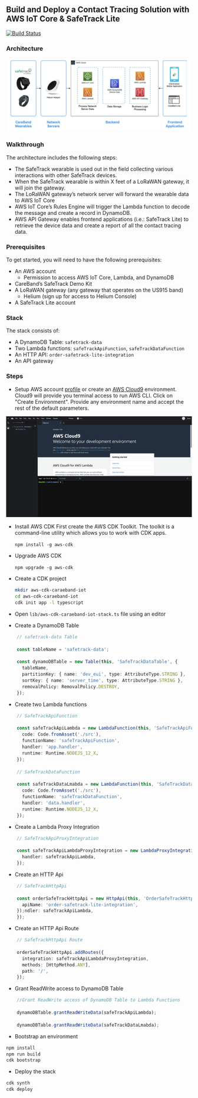 ## Build and Deploy a Contact Tracing Solution with AWS IoT Core & SafeTrack Lite

[![Build Status](https://travis-ci.org/joemccann/dillinger.svg?branch=master)](https://travis-ci.org/joemccann/dillinger)

### Architecture

![Contact Tracing Solution](images/Architecture.png)

### Walkthrough

The architecture includes the following steps:

* The SafeTrack wearable is used out in the field collecting various interactions with other SafeTrack devices.
* When the SafeTrack wearable is within X feet of a LoRaWAN gateway, it will join the gateway.
* The LoRaWAN gateway’s network server will forward the wearable data to AWS IoT Core
* AWS IoT Core’s Rules Engine will trigger the Lambda function to decode the message and create a record in DynamoDB.
* AWS API Gateway enables frontend applications (i.e.: SafeTrack Lite) to retrieve the device data and create a report of all the contact tracing data.

### Prerequisites

To get started, you will need to have the following prerequisites: 
* An AWS account
    * Permission to access AWS IoT Core, Lambda, and DynamoDB
* CareBand’s SafeTrack Demo Kit
* A LoRaWAN gateway (any gateway that operates on the US915 band)
    * Helium (sign up for access to Helium Console)
* A SafeTrack Lite account


### Stack

The stack consists of:

* A DynamoDB Table: `safetrack-data`
* Two Lambda functions: `safeTrackApiFunction`, `safeTrackDataFunction`
* An HTTP API: `order-safetrack-lite-integration`
* An API gateway

### Steps
* Setup AWS account [profile](https://docs.aws.amazon.com/cli/latest/userguide/cli-configure-quickstart.html#cli-configure-quickstart-config) or create an [AWS Cloud9](https://docs.aws.amazon.com/cloud9/latest/user-guide/create-environment-main.html) environment. Cloud9 will provide you terminal access to run AWS CLI. Click on "Create Environment". Provide any environment name and accept the rest of the default parameters.

![Cloud9 Environment](images/cloud9.png)

* Install AWS CDK
First create the AWS CDK Toolkit. The toolkit is a command-line utility which allows you to work with CDK apps.

    `npm install -g aws-cdk`

* Upgrade AWS CDK

    `npm upgrade -g aws-cdk`

* Create a CDK project
    ```bash
    mkdir aws-cdk-caraeband-iot
    cd aws-cdk-caraeband-iot
    cdk init app -l typescript
    ```

* Open `lib/aws-cdk-caraeband-iot-stack.ts` file using an editor
* Create a DynamoDB Table
```ts
    // safetrack-data Table

    const tableName = 'safetrack-data';

    const dynamoDBTable = new Table(this, 'SafeTrackDataTable', {
      tableName,
      partitionKey: { name: 'dev_eui', type: AttributeType.STRING },
      sortKey: { name: 'server_time', type: AttributeType.STRING },
      removalPolicy: RemovalPolicy.DESTROY,
    });
```
* Create two Lambda functions
```ts
    // SafeTrackApiFunction

    const safeTrackApiLambda = new LambdaFunction(this, 'SafeTrackApiFunction', {
      code: Code.fromAsset('./src'),
      functionName: 'safeTrackApiFunction',
      handler: 'app.handler',
      runtime: Runtime.NODEJS_12_X,
    });

    // SafeTrackDataFunction

    const safeTrackDataLmabda = new LambdaFunction(this, 'SafeTrackDataFunction', {
      code: Code.fromAsset('./src'),
      functionName: 'safeTrackDataFunction',
      handler: 'data.handler',
      runtime: Runtime.NODEJS_12_X,
    });
```
* Create a Lambda Proxy Integration
```ts
    // SafeTrackApiProxyIntegration

    const safeTrackApiLambdaProxyIntegration = new LambdaProxyIntegration({
      handler: safeTrackApiLambda,
    });
```
* Create an HTTP Api
```ts
    // SafeTrackHttpApi

    const orderSafeTrackHttpApi = new HttpApi(this, 'OrderSafeTrackHttpApi', {
      apiName: 'order-safetrack-lite-integration',
    });ndler: safeTrackApiLambda,
    });
```
* Create an HTTP Api Route
```ts
    // SafeTrackHttpApi Route

    orderSafeTrackHttpApi.addRoutes({
      integration: safeTrackApiLambdaProxyIntegration,
      methods: [HttpMethod.ANY],
      path: '/',
    });
```
* Grant ReadWrite access to DynamoDB Table
```ts
    //Grant ReadWrite access of DynamoDB Table to Lambda Functions

    dynamoDBTable.grantReadWriteData(safeTrackApiLambda);

    dynamoDBTable.grantReadWriteData(safeTrackDataLmabda);
```
* Bootstrap an environment
```bash
npm install
npm run build
cdk bootstrap
```

* Deploy the stack
```bash
cdk synth
cdk deploy
```

